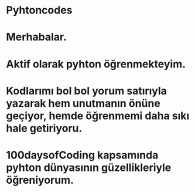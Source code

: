 # Pyhtoncodes

# Merhabalar.

# Aktif olarak pyhton öğrenmekteyim.

# Kodlarımı bol bol yorum satırıyla yazarak hem unutmanın önüne geçiyor, hemde öğrenmemi daha sıkı hale getiriyoru.

# 100daysofCoding kapsamında pyhton dünyasının güzellikleriyle öğreniyorum.
